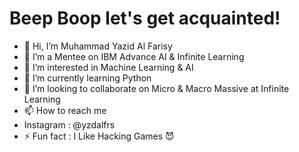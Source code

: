 # Beep Boop let's get acquainted!

- 👋 Hi, I’m Muhammad Yazid Al Farisy
- 👋 I’m a Mentee on IBM Advance AI & Infinite Learning
- 👀 I’m interested in Machine Learning & AI
- 🌱 I’m currently learning Python
- 💞️ I’m looking to collaborate on Micro & Macro Massive at Infinite Learning
- 📫 How to reach me
- Instagram : @yzdalfrs
- ⚡ Fun fact : I Like Hacking Games 😈

<!---
ZydXie/ZydXie is a ✨ special ✨ repository because its `README.md` (this file) appears on your GitHub profile.
You can click the Preview link to take a look at your changes.
--->
